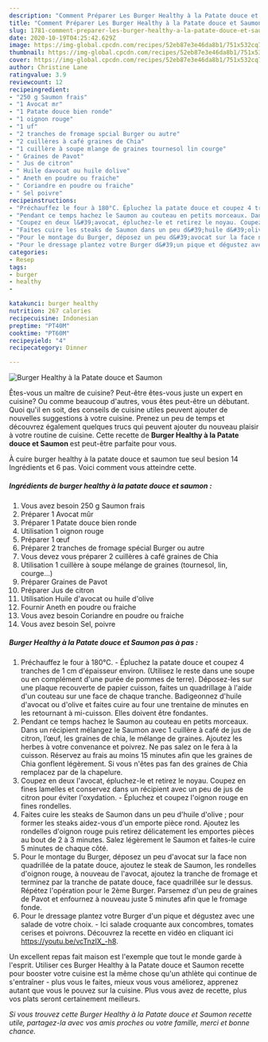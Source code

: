 ```yaml
---
description: "Comment Préparer Les Burger Healthy à la Patate douce et Saumon"
title: "Comment Préparer Les Burger Healthy à la Patate douce et Saumon"
slug: 1781-comment-preparer-les-burger-healthy-a-la-patate-douce-et-saumon
date: 2020-10-19T04:25:42.629Z
image: https://img-global.cpcdn.com/recipes/52eb87e3e46da8b1/751x532cq70/burger-healthy-a-la-patate-douce-et-saumon-photo-principale-de-la-recette.jpg
thumbnail: https://img-global.cpcdn.com/recipes/52eb87e3e46da8b1/751x532cq70/burger-healthy-a-la-patate-douce-et-saumon-photo-principale-de-la-recette.jpg
cover: https://img-global.cpcdn.com/recipes/52eb87e3e46da8b1/751x532cq70/burger-healthy-a-la-patate-douce-et-saumon-photo-principale-de-la-recette.jpg
author: Christine Lane
ratingvalue: 3.9
reviewcount: 12
recipeingredient:
- "250 g Saumon frais"
- "1 Avocat mr"
- "1 Patate douce bien ronde"
- "1 oignon rouge"
- "1 uf"
- "2 tranches de fromage spcial Burger ou autre"
- "2 cuillères à café graines de Chia"
- "1 cuillère à soupe mlange de graines tournesol lin courge"
- " Graines de Pavot"
- " Jus de citron"
- " Huile davocat ou huile dolive"
- " Aneth en poudre ou fraiche"
- " Coriandre en poudre ou fraiche"
- " Sel poivre"
recipeinstructions:
- "Préchauffez le four à 180°C. Épluchez la patate douce et coupez 4 tranches de 1 cm d&#39;épaisseur environ. (Utilisez le reste dans une soupe ou en complément d&#39;une purée de pommes de terre). Déposez-les sur une plaque recouverte de papier cuisson, faites un quadrillage à l&#39;aide d&#39;un couteau sur une face de chaque tranche. Badigeonnez d&#39;huile d&#39;avocat ou d&#39;olive et faites cuire au four une trentaine de minutes en les retournant à mi-cuisson. Elles doivent être fondantes."
- "Pendant ce temps hachez le Saumon au couteau en petits morceaux. Dans un récipient mélangez le Saumon avec 1 cuillère à café de jus de citron, l’œuf, les graines de chia, le mélange de graines. Ajoutez les herbes à votre convenance et poivrez. Ne pas salez on le fera à la cuisson. Réservez au frais au moins 15 minutes afin que les graines de Chia gonflent légèrement. Si vous n&#39;êtes pas fan des graines de Chia remplacez par de la chapelure."
- "Coupez en deux l&#39;avocat, épluchez-le et retirez le noyau. Coupez en fines lamelles et conservez dans un récipient avec un peu de jus de citron pour éviter l&#39;oxydation. Épluchez et coupez l&#39;oignon rouge en fines rondelles."
- "Faites cuire les steaks de Saumon dans un peu d&#39;huile d&#39;olive ; pour former les steaks aidez-vous d&#39;un emporte pièce rond. Ajoutez les rondelles d&#39;oignon rouge puis retirez délicatement les emportes pièces au bout de 2 à 3 minutes. Salez légèrement le Saumon et faites-le cuire 5 minutes de chaque côté."
- "Pour le montage du Burger, déposez un peu d&#39;avocat sur la face non quadrillée de la patate douce, ajoutez le steak de Saumon, les rondelles d&#39;oignon rouge, à nouveau de l&#39;avocat, ajoutez la tranche de fromage et terminez par la tranche de patate douce, face quadrillée sur le dessus. Répétez l&#39;opération pour le 2ème Burger. Parsemez d&#39;un peu de graines de Pavot et enfournez à nouveau juste 5 minutes afin que le fromage fonde."
- "Pour le dressage plantez votre Burger d&#39;un pique et dégustez avec une salade de votre choix. Ici salade croquante aux concombres, tomates cerises et poivrons. Découvrez la recette en vidéo en cliquant ici https://youtu.be/vcTnzlX_-h8."
categories:
- Resep
tags:
- burger
- healthy
- 

katakunci: burger healthy  
nutrition: 267 calories
recipecuisine: Indonesian
preptime: "PT40M"
cooktime: "PT60M"
recipeyield: "4"
recipecategory: Dinner

---
```



![Burger Healthy à la Patate douce et Saumon](https://img-global.cpcdn.com/recipes/52eb87e3e46da8b1/751x532cq70/burger-healthy-a-la-patate-douce-et-saumon-photo-principale-de-la-recette.jpg)

Êtes-vous un maître de cuisine? Peut-être êtes-vous juste un expert en cuisine? Ou comme beaucoup d'autres, vous êtes peut-être un débutant. Quoi qu'il en soit, des conseils de cuisine utiles peuvent ajouter de nouvelles suggestions à votre cuisine. Prenez un peu de temps et découvrez également quelques trucs qui peuvent ajouter du nouveau plaisir à votre routine de cuisine. Cette recette de <strong> Burger Healthy à la Patate douce et Saumon </strong> est peut-être parfaite pour vous.

<!--inarticleads1-->

À cuire burger healthy à la patate douce et saumon tue seul besion 14 Ingrédients et 6 pas. Voici comment vous atteindre cette.

##### Ingrédients de burger healthy à la patate douce et saumon :

1. Vous avez besoin 250 g Saumon frais
1. Préparer 1 Avocat mûr
1. Préparer 1 Patate douce bien ronde
1. Utilisation 1 oignon rouge
1. Préparer 1 œuf
1. Préparer 2 tranches de fromage spécial Burger ou autre
1. Vous devez vous préparer 2 cuillères à café graines de Chia
1. Utilisation 1 cuillère à soupe mélange de graines (tournesol, lin, courge...)
1. Préparer  Graines de Pavot
1. Préparer  Jus de citron
1. Utilisation  Huile d&#39;avocat ou huile d&#39;olive
1. Fournir  Aneth en poudre ou fraiche
1. Vous avez besoin  Coriandre en poudre ou fraiche
1. Vous avez besoin  Sel, poivre




<!--inarticleads2-->

##### Burger Healthy à la Patate douce et Saumon pas à pas :

1. Préchauffez le four à 180°C. - Épluchez la patate douce et coupez 4 tranches de 1 cm d&#39;épaisseur environ. (Utilisez le reste dans une soupe ou en complément d&#39;une purée de pommes de terre). Déposez-les sur une plaque recouverte de papier cuisson, faites un quadrillage à l&#39;aide d&#39;un couteau sur une face de chaque tranche. Badigeonnez d&#39;huile d&#39;avocat ou d&#39;olive et faites cuire au four une trentaine de minutes en les retournant à mi-cuisson. Elles doivent être fondantes.
1. Pendant ce temps hachez le Saumon au couteau en petits morceaux. Dans un récipient mélangez le Saumon avec 1 cuillère à café de jus de citron, l’œuf, les graines de chia, le mélange de graines. Ajoutez les herbes à votre convenance et poivrez. Ne pas salez on le fera à la cuisson. Réservez au frais au moins 15 minutes afin que les graines de Chia gonflent légèrement. Si vous n&#39;êtes pas fan des graines de Chia remplacez par de la chapelure.
1. Coupez en deux l&#39;avocat, épluchez-le et retirez le noyau. Coupez en fines lamelles et conservez dans un récipient avec un peu de jus de citron pour éviter l&#39;oxydation. - Épluchez et coupez l&#39;oignon rouge en fines rondelles.
1. Faites cuire les steaks de Saumon dans un peu d&#39;huile d&#39;olive ; pour former les steaks aidez-vous d&#39;un emporte pièce rond. Ajoutez les rondelles d&#39;oignon rouge puis retirez délicatement les emportes pièces au bout de 2 à 3 minutes. Salez légèrement le Saumon et faites-le cuire 5 minutes de chaque côté.
1. Pour le montage du Burger, déposez un peu d&#39;avocat sur la face non quadrillée de la patate douce, ajoutez le steak de Saumon, les rondelles d&#39;oignon rouge, à nouveau de l&#39;avocat, ajoutez la tranche de fromage et terminez par la tranche de patate douce, face quadrillée sur le dessus. Répétez l&#39;opération pour le 2ème Burger. Parsemez d&#39;un peu de graines de Pavot et enfournez à nouveau juste 5 minutes afin que le fromage fonde.
1. Pour le dressage plantez votre Burger d&#39;un pique et dégustez avec une salade de votre choix. - Ici salade croquante aux concombres, tomates cerises et poivrons. Découvrez la recette en vidéo en cliquant ici https://youtu.be/vcTnzlX_-h8.




<!--inarticleads1-->

<p>
Un excellent repas fait maison est l'exemple que tout le monde garde à l'esprit. Utiliser ces Burger Healthy à la Patate douce et Saumon recette pour booster votre cuisine est la même chose qu'un athlète qui continue de s'entraîner - plus vous le faites, mieux vous vous améliorez, apprenez autant que vous le pouvez sur la cuisine. Plus vous avez de recette, plus vos plats seront certainement meilleurs.
</p>

<p>
<i>Si vous trouvez cette Burger Healthy à la Patate douce et Saumon recette utile, partagez-la avec vos amis proches ou votre famille, merci et bonne chance.</i>
</p>
